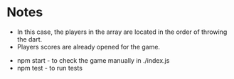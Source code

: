 # Notes
 - In this case, the players in the array are located in the order of throwing the dart.
 - Players scores are already opened for the game.

* npm start - to check the game manually in ./index.js
* npm test - to run tests